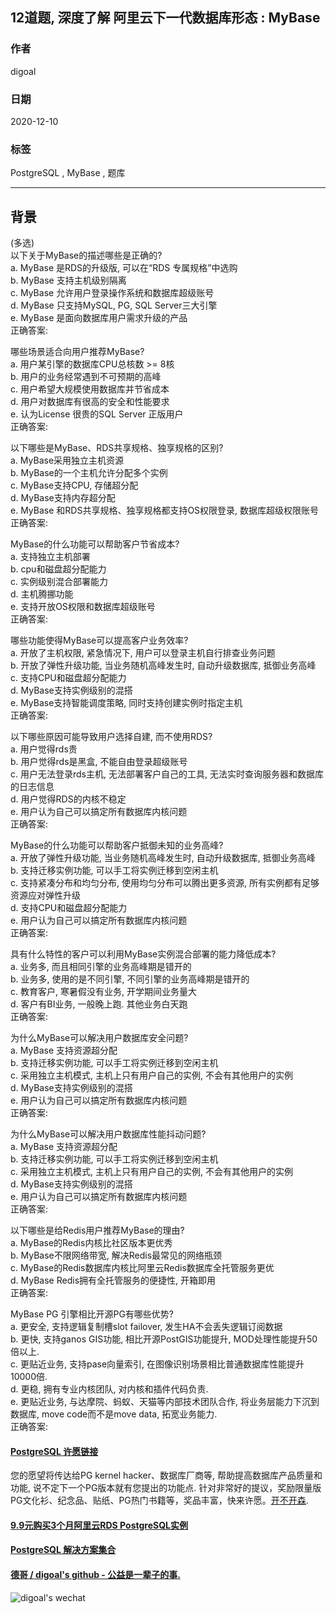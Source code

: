 ## 12道题, 深度了解 阿里云下一代数据库形态 : MyBase  
  
### 作者  
digoal  
  
### 日期  
2020-12-10   
  
### 标签  
PostgreSQL , MyBase , 题库   
  
----  
  
## 背景  
(多选)  
以下关于MyBase的描述哪些是正确的?   
a. MyBase 是RDS的升级版, 可以在“RDS 专属规格”中选购  
b. MyBase 支持主机级别隔离  
c. MyBase 允许用户登录操作系统和数据库超级账号  
d. MyBase 只支持MySQL, PG, SQL Server三大引擎  
e. MyBase 是面向数据库用户需求升级的产品  
正确答案:   
  
哪些场景适合向用户推荐MyBase?   
a. 用户某引擎的数据库CPU总核数 >= 8核  
b. 用户的业务经常遇到不可预期的高峰  
c. 用户希望大规模使用数据库并节省成本  
d. 用户对数据库有很高的安全和性能要求  
e. 认为License 很贵的SQL Server 正版用户  
正确答案:   
  
以下哪些是MyBase、RDS共享规格、独享规格的区别?   
a. MyBase采用独立主机资源  
b. MyBase的一个主机允许分配多个实例  
c. MyBase支持CPU, 存储超分配  
d. MyBase支持内存超分配  
e. MyBase 和RDS共享规格、独享规格都支持OS权限登录, 数据库超级权限账号  
正确答案:   
  
MyBase的什么功能可以帮助客户节省成本?   
a. 支持独立主机部署  
b. cpu和磁盘超分配能力  
c. 实例级别混合部署能力  
d. 主机腾挪功能  
e. 支持开放OS权限和数据库超级账号  
正确答案:   
  
哪些功能使得MyBase可以提高客户业务效率?   
a. 开放了主机权限, 紧急情况下, 用户可以登录主机自行排查业务问题  
b. 开放了弹性升级功能, 当业务随机高峰发生时, 自动升级数据库, 抵御业务高峰  
c. 支持CPU和磁盘超分配能力  
d. MyBase支持实例级别的混搭  
e. MyBase支持智能调度策略, 同时支持创建实例时指定主机  
正确答案:   
  
以下哪些原因可能导致用户选择自建, 而不使用RDS?   
a. 用户觉得rds贵  
b. 用户觉得rds是黑盒, 不能自由登录超级账号  
c. 用户无法登录rds主机, 无法部署客户自己的工具, 无法实时查询服务器和数据库的日志信息  
d. 用户觉得RDS的内核不稳定  
e. 用户认为自己可以搞定所有数据库内核问题  
正确答案:   
  
MyBase的什么功能可以帮助客户抵御未知的业务高峰?   
a. 开放了弹性升级功能, 当业务随机高峰发生时, 自动升级数据库, 抵御业务高峰  
b. 支持迁移实例功能, 可以手工将实例迁移到空闲主机  
c. 支持紧凑分布和均匀分布, 使用均匀分布可以腾出更多资源, 所有实例都有足够资源应对弹性升级  
d. 支持CPU和磁盘超分配能力  
e. 用户认为自己可以搞定所有数据库内核问题  
正确答案:   
  
具有什么特性的客户可以利用MyBase实例混合部署的能力降低成本?    
a. 业务多, 而且相同引擎的业务高峰期是错开的  
b. 业务多, 使用的是不同引擎, 不同引擎的业务高峰期是错开的  
c. 教育客户, 寒暑假没有业务, 开学期间业务量大  
d. 客户有BI业务, 一般晚上跑. 其他业务白天跑   
正确答案:   
  
为什么MyBase可以解决用户数据库安全问题?   
a. MyBase 支持资源超分配  
b. 支持迁移实例功能, 可以手工将实例迁移到空闲主机  
c. 采用独立主机模式, 主机上只有用户自己的实例, 不会有其他用户的实例  
d. MyBase支持实例级别的混搭  
e. 用户认为自己可以搞定所有数据库内核问题  
正确答案:   
  
为什么MyBase可以解决用户数据库性能抖动问题?   
a. MyBase 支持资源超分配  
b. 支持迁移实例功能, 可以手工将实例迁移到空闲主机  
c. 采用独立主机模式, 主机上只有用户自己的实例, 不会有其他用户的实例  
d. MyBase支持实例级别的混搭  
e. 用户认为自己可以搞定所有数据库内核问题  
正确答案:   
  
以下哪些是给Redis用户推荐MyBase的理由?  
a. MyBase的Redis内核比社区版本更优秀  
b. MyBase不限网络带宽, 解决Redis最常见的网络瓶颈  
c. MyBase的Redis数据库内核比阿里云Redis数据库全托管服务更优  
d. MyBase Redis拥有全托管服务的便捷性, 开箱即用  
正确答案:   
  
MyBase PG 引擎相比开源PG有哪些优势?  
a. 更安全, 支持逻辑复制槽slot failover, 发生HA不会丢失逻辑订阅数据  
b. 更快, 支持ganos GIS功能, 相比开源PostGIS功能提升, MOD处理性能提升50倍以上.   
c. 更贴近业务, 支持pase向量索引, 在图像识别场景相比普通数据库性能提升10000倍.  
d. 更稳, 拥有专业内核团队, 对内核和插件代码负责.   
e. 更贴近业务, 与达摩院、蚂蚁、天猫等内部技术团队合作, 将业务层能力下沉到数据库, move code而不是move data, 拓宽业务能力.   
正确答案:   
  
  
  
#### [PostgreSQL 许愿链接](https://github.com/digoal/blog/issues/76 "269ac3d1c492e938c0191101c7238216")
您的愿望将传达给PG kernel hacker、数据库厂商等, 帮助提高数据库产品质量和功能, 说不定下一个PG版本就有您提出的功能点. 针对非常好的提议，奖励限量版PG文化衫、纪念品、贴纸、PG热门书籍等，奖品丰富，快来许愿。[开不开森](https://github.com/digoal/blog/issues/76 "269ac3d1c492e938c0191101c7238216").  
  
  
#### [9.9元购买3个月阿里云RDS PostgreSQL实例](https://www.aliyun.com/database/postgresqlactivity "57258f76c37864c6e6d23383d05714ea")
  
  
#### [PostgreSQL 解决方案集合](https://yq.aliyun.com/topic/118 "40cff096e9ed7122c512b35d8561d9c8")
  
  
#### [德哥 / digoal's github - 公益是一辈子的事.](https://github.com/digoal/blog/blob/master/README.md "22709685feb7cab07d30f30387f0a9ae")
  
  
![digoal's wechat](../pic/digoal_weixin.jpg "f7ad92eeba24523fd47a6e1a0e691b59")
  
